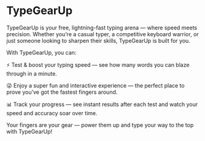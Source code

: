 # TypeGearUp

TypeGearUp is your free, lightning-fast typing arena — where speed meets precision. Whether you’re a casual typer, a competitive keyboard warrior, or just someone looking to sharpen their skills, TypeGearUp is built for you.

With TypeGearUp, you can:

⚡ Test & boost your typing speed — see how many words you can blaze through in a minute.

😜 Enjoy a super fun and interactive experience — the perfect place to prove you’ve got the fastest fingers around.

📊 Track your progress — see instant results after each test and watch your speed and accuracy soar over time.


Your fingers are your gear — power them up and type your way to the top with TypeGearUp!
